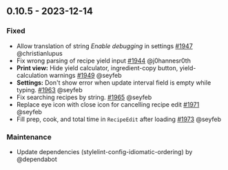 ## 0.10.5 - 2023-12-14

### Fixed
- Allow translation of string _Enable debugging_ in settings
  [#1947](https://github.com/nextcloud/cookbook/pull/1947) @christianlupus
- Fix wrong parsing of recipe yield input
  [#1944](https://github.com/nextcloud/cookbook/pull/1944) @j0hannesr0th
- **Print view:** Hide yield calculator, ingredient-copy button, yield-calculation warnings
  [#1949](https://github.com/nextcloud/cookbook/pull/1949) @seyfeb
- **Settings:** Don't show error when update interval field is empty while typing.
  [#1963](https://github.com/nextcloud/cookbook/pull/1963) @seyfeb
- Fix searching recipes by string.
  [#1965](https://github.com/nextcloud/cookbook/pull/1965) @seyfeb
- Replace eye icon with close icon for cancelling recipe edit
  [#1971](https://github.com/nextcloud/cookbook/pull/1971) @seyfeb
- Fill prep, cook, and total time in `RecipeEdit` after loading
  [#1973](https://github.com/nextcloud/cookbook/pull/1973) @seyfeb

### Maintenance
- Update dependencies (stylelint-config-idiomatic-ordering) by @dependabot


